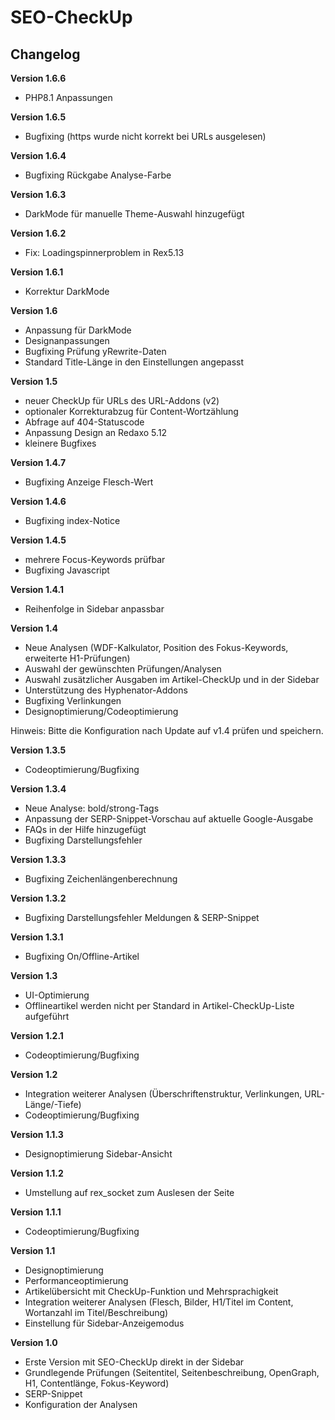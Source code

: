 SEO-CheckUp
===========

Changelog
---------
<b>Version 1.6.6</b>
- PHP8.1 Anpassungen

<b>Version 1.6.5</b>
- Bugfixing (https wurde nicht korrekt bei URLs ausgelesen)

<b>Version 1.6.4</b>
- Bugfixing Rückgabe Analyse-Farbe

<b>Version 1.6.3</b>
- DarkMode für manuelle Theme-Auswahl hinzugefügt

<b>Version 1.6.2</b>
- Fix: Loadingspinnerproblem in Rex5.13

<b>Version 1.6.1</b>
- Korrektur DarkMode

<b>Version 1.6</b>
- Anpassung für DarkMode
- Designanpassungen
- Bugfixing Prüfung yRewrite-Daten
- Standard Title-Länge in den Einstellungen angepasst

<b>Version 1.5</b>
- neuer CheckUp für URLs des URL-Addons (v2)
- optionaler Korrekturabzug für Content-Wortzählung
- Abfrage auf 404-Statuscode
- Anpassung Design an Redaxo 5.12
- kleinere Bugfixes

<b>Version 1.4.7</b>
- Bugfixing Anzeige Flesch-Wert

<b>Version 1.4.6</b>
- Bugfixing index-Notice

<b>Version 1.4.5</b>
- mehrere Focus-Keywords prüfbar
- Bugfixing Javascript

<b>Version 1.4.1</b>
- Reihenfolge in Sidebar anpassbar

<b>Version 1.4</b>
- Neue Analysen (WDF-Kalkulator, Position des Fokus-Keywords, erweiterte H1-Prüfungen)
- Auswahl der gewünschten Prüfungen/Analysen
- Auswahl zusätzlicher Ausgaben im Artikel-CheckUp und in der Sidebar
- Unterstützung des Hyphenator-Addons
- Bugfixing Verlinkungen
- Designoptimierung/Codeoptimierung

Hinweis: Bitte die Konfiguration nach Update auf v1.4 prüfen und speichern.

<b>Version 1.3.5</b>
- Codeoptimierung/Bugfixing

<b>Version 1.3.4</b>
- Neue Analyse: bold/strong-Tags
- Anpassung der SERP-Snippet-Vorschau auf aktuelle Google-Ausgabe
- FAQs in der Hilfe hinzugefügt
- Bugfixing Darstellungsfehler

<b>Version 1.3.3</b>
- Bugfixing Zeichenlängenberechnung

<b>Version 1.3.2</b>
- Bugfixing Darstellungsfehler Meldungen & SERP-Snippet

<b>Version 1.3.1</b>
- Bugfixing On/Offline-Artikel

<b>Version 1.3</b>
- UI-Optimierung
- Offlineartikel werden nicht per Standard in Artikel-CheckUp-Liste aufgeführt

<b>Version 1.2.1</b>
- Codeoptimierung/Bugfixing

<b>Version 1.2</b>
- Integration weiterer Analysen (Überschriftenstruktur, Verlinkungen, URL-Länge/-Tiefe)
- Codeoptimierung/Bugfixing

<b>Version 1.1.3</b>
- Designoptimierung Sidebar-Ansicht

<b>Version 1.1.2</b>
- Umstellung auf rex_socket zum Auslesen der Seite

<b>Version 1.1.1</b>
- Codeoptimierung/Bugfixing

<b>Version 1.1</b>
- Designoptimierung
- Performanceoptimierung
- Artikelübersicht mit CheckUp-Funktion und Mehrsprachigkeit
- Integration weiterer Analysen (Flesch, Bilder, H1/Titel im Content, Wortanzahl im Titel/Beschreibung)
- Einstellung für Sidebar-Anzeigemodus

<b>Version 1.0</b>
- Erste Version mit SEO-CheckUp direkt in der Sidebar
- Grundlegende Prüfungen (Seitentitel, Seitenbeschreibung, OpenGraph, H1, Contentlänge, Fokus-Keyword)
- SERP-Snippet
- Konfiguration der Analysen